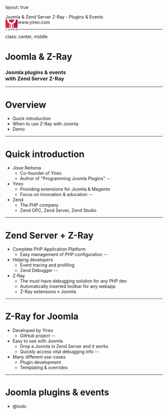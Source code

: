 layout: true
<div class="slide-heading">Joomla &amp; Zend Server Z-Ray - Plugins &amp; Events</div>
<div class="slide-footer">
    <img src="images/yireo-logo.png" width="40" align="left" /> <span>www.yireo.com</span>
</div>

---
class: center, middle
# Joomla &amp; Z-Ray
### Joomla plugins &amp; events<br/>with Zend Server Z-Ray

---
# Overview
- Quick introduction
- When to use Z-Ray with Joomla
- Demo

---
# Quick introduction
- Jisse Reitsma
    - Co-founder of Yireo
    - Author of "Programming Joomla Plugins"
--
- Yireo
    - Providing extensions for Joomla &amp; Magento
    - Focus on innovation &amp; education
--
- Zend
    - The PHP company
    - Zend OPC, Zend Server, Zend Studio

---
# Zend Server + Z-Ray
- Complete PHP Application Platform
    - Easy management of PHP configuration
--
- Helping developers
    - Event tracing and profiling
    - Zend Debugger
--
- Z-Ray
    - The must-have debugging solution for any PHP dev
    - Automatically inserted toolbar for any webapp
    - Z-Ray extensions &raquo; Joomla

---
# Z-Ray for Joomla
- Developed by Yireo
    - GitHub project
--
- Easy to use with Joomla
    - Drop a Joomla in Zend Server and it works
    - Quickly access vital debugging info
--
- Many different use-cases
    - Plugin development
    - Templating &amp; overrides

---
# Joomla plugins &amp; events
- @todo

